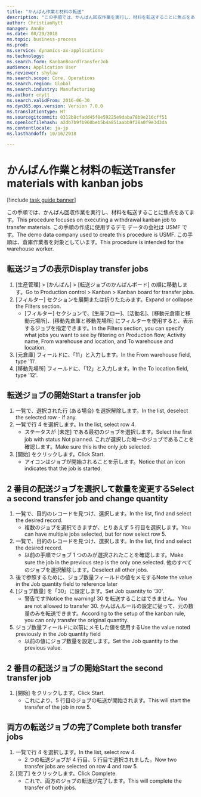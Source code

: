 ```yaml
--- 
title: "かんばん作業と材料の転送"
description: "この手順では、かんばん回収作業を実行し、材料を転送することに焦点をあてます。"
author: ChristianRytt
manager: AnnBe
ms.date: 08/29/2018
ms.topic: business-process
ms.prod: 
ms.service: dynamics-ax-applications
ms.technology: 
ms.search.form: KanbanBoardTransferJob
audience: Application User
ms.reviewer: shylaw
ms.search.scope: Core, Operations
ms.search.region: Global
ms.search.industry: Manufacturing
ms.author: crytt
ms.search.validFrom: 2016-06-30
ms.dyn365.ops.version: Version 7.0.0
ms.translationtype: HT
ms.sourcegitcommit: 0312b8cfadd45f8e59225e9daba78b9e216cff51
ms.openlocfilehash: a2db7b9fb960beb5b4a851aabb9f28a0f9e3d3da
ms.contentlocale: ja-jp
ms.lasthandoff: 10/16/2018

---
```

# <a name="transfer-materials-with-kanban-jobs"></a><span data-ttu-id="09324-103">かんばん作業と材料の転送</span><span class="sxs-lookup"><span data-stu-id="09324-103">Transfer materials with kanban jobs</span></span>

[!include [task guide banner](../../includes/task-guide-banner.md)]

<span data-ttu-id="09324-104">この手順では、かんばん回収作業を実行し、材料を転送することに焦点をあてます。</span><span class="sxs-lookup"><span data-stu-id="09324-104">This procedure focuses on executing a withdrawal kanban job to transfer materials.</span></span> <span data-ttu-id="09324-105">この手順の作成に使用するデモ データの会社は USMF です。</span><span class="sxs-lookup"><span data-stu-id="09324-105">The demo data company used to create this procedure is USMF.</span></span> <span data-ttu-id="09324-106">この手順は、倉庫作業者を対象としています。</span><span class="sxs-lookup"><span data-stu-id="09324-106">This procedure is intended for the warehouse worker.</span></span>


## <a name="display-transfer-jobs"></a><span data-ttu-id="09324-107">転送ジョブの表示</span><span class="sxs-lookup"><span data-stu-id="09324-107">Display transfer jobs</span></span>
1. <span data-ttu-id="09324-108">[生産管理] > [かんばん] > [転送ジョブのかんばんボード] の順に移動します。</span><span class="sxs-lookup"><span data-stu-id="09324-108">Go to Production control > Kanban > Kanban board for transfer jobs.</span></span>
2. <span data-ttu-id="09324-109">[フィルター] セクションを展開または折りたたみます。</span><span class="sxs-lookup"><span data-stu-id="09324-109">Expand or collapse the Filters section.</span></span>
    * <span data-ttu-id="09324-110">[フィルター] セクションで、[生産フロー]、[活動名]、[移動元倉庫と移動元場所]、[移動先倉庫と移動先場所] にフィルターを使用すると、表示するジョブを指定できます。</span><span class="sxs-lookup"><span data-stu-id="09324-110">In the Filters section, you can specify what jobs you want to see by filtering on Production flow, Activity name, From warehouse and location, and To warehouse and location.</span></span>  
3. <span data-ttu-id="09324-111">[元倉庫] フィールドに、「11」と入力します。</span><span class="sxs-lookup"><span data-stu-id="09324-111">In the From warehouse field, type '11'.</span></span>
4. <span data-ttu-id="09324-112">[移動先場所] フィールドに、「12」と入力します。</span><span class="sxs-lookup"><span data-stu-id="09324-112">In the To location field, type '12'.</span></span>

## <a name="start-a-transfer-job"></a><span data-ttu-id="09324-113">転送ジョブの開始</span><span class="sxs-lookup"><span data-stu-id="09324-113">Start a transfer job</span></span>
1. <span data-ttu-id="09324-114">一覧で、選択された行 (ある場合) を選択解除します。</span><span class="sxs-lookup"><span data-stu-id="09324-114">In the list, deselect the selected row - if any.</span></span>
2. <span data-ttu-id="09324-115">一覧で行 4 を選択します。</span><span class="sxs-lookup"><span data-stu-id="09324-115">In the list, select row 4.</span></span>
    * <span data-ttu-id="09324-116">ステータスが [未定] である最初のジョブを選択します。</span><span class="sxs-lookup"><span data-stu-id="09324-116">Select the first job with status Not planned.</span></span> <span data-ttu-id="09324-117">これが選択した唯一のジョブであることを確認します。</span><span class="sxs-lookup"><span data-stu-id="09324-117">Make sure this is the only job selected.</span></span>  
3. <span data-ttu-id="09324-118">[開始] をクリックします。</span><span class="sxs-lookup"><span data-stu-id="09324-118">Click Start.</span></span>
    * <span data-ttu-id="09324-119">アイコンはジョブが開始されることを示します。</span><span class="sxs-lookup"><span data-stu-id="09324-119">Notice that an icon indicates that the job is started.</span></span>  

## <a name="select-a-second-transfer-job-and-change-quantity"></a><span data-ttu-id="09324-120">2 番目の配送ジョブを選択して数量を変更する</span><span class="sxs-lookup"><span data-stu-id="09324-120">Select a second transfer job and change quantity</span></span>
1. <span data-ttu-id="09324-121">一覧で、目的のレコードを見つけ、選択します。</span><span class="sxs-lookup"><span data-stu-id="09324-121">In the list, find and select the desired record.</span></span>
    * <span data-ttu-id="09324-122">複数のジョブを選択できますが、とりあえず 5 行目を選択します。</span><span class="sxs-lookup"><span data-stu-id="09324-122">You can have multiple jobs selected, but for now select row 5.</span></span>  
2. <span data-ttu-id="09324-123">一覧で、目的のレコードを見つけ、選択します。</span><span class="sxs-lookup"><span data-stu-id="09324-123">In the list, find and select the desired record.</span></span>
    * <span data-ttu-id="09324-124">以前の手順でジョブ 1 つのみが選択されたことを確認します。</span><span class="sxs-lookup"><span data-stu-id="09324-124">Make sure the job in the previous step is the only one selected.</span></span> <span data-ttu-id="09324-125">他のすべてのジョブを選択解除します。</span><span class="sxs-lookup"><span data-stu-id="09324-125">Deselect all other jobs.</span></span>  
3. <span data-ttu-id="09324-126">後で参照するために、ジョブ数量フィールドの値をメモする</span><span class="sxs-lookup"><span data-stu-id="09324-126">Note the value in the Job quantity field to reference later</span></span>
4. <span data-ttu-id="09324-127">[ジョブ数量] を「30」に設定します。</span><span class="sxs-lookup"><span data-stu-id="09324-127">Set Job quantity to '30'.</span></span>
    * <span data-ttu-id="09324-128">警告です!</span><span class="sxs-lookup"><span data-stu-id="09324-128">Notice the warning!</span></span> <span data-ttu-id="09324-129">30 を転送することはできません。</span><span class="sxs-lookup"><span data-stu-id="09324-129">You are not allowed to transfer 30.</span></span> <span data-ttu-id="09324-130">かんばんルールの設定に従って、元の数量のみを転送できます。</span><span class="sxs-lookup"><span data-stu-id="09324-130">According to the setup of the kanban rule, you can only transfer the original quantity.</span></span>  
5. <span data-ttu-id="09324-131">ジョブ数量フィールドに以前にメモした値を使用する</span><span class="sxs-lookup"><span data-stu-id="09324-131">Use the value noted previously in the Job quantity field</span></span>
    * <span data-ttu-id="09324-132">以前の値にジョブ数量を設定します。</span><span class="sxs-lookup"><span data-stu-id="09324-132">Set the Job quantity to the previous value.</span></span>  

## <a name="start-the-second-transfer-job"></a><span data-ttu-id="09324-133">2 番目の配送ジョブの開始</span><span class="sxs-lookup"><span data-stu-id="09324-133">Start the second transfer job</span></span>
1. <span data-ttu-id="09324-134">[開始] をクリックします。</span><span class="sxs-lookup"><span data-stu-id="09324-134">Click Start.</span></span>
    * <span data-ttu-id="09324-135">これにより、5 行目のジョブの転送が開始されます。</span><span class="sxs-lookup"><span data-stu-id="09324-135">This will start the transfer of the job in row 5.</span></span>  

## <a name="complete-both-transfer-jobs"></a><span data-ttu-id="09324-136">両方の転送ジョブの完了</span><span class="sxs-lookup"><span data-stu-id="09324-136">Complete both transfer jobs</span></span>
1. <span data-ttu-id="09324-137">一覧で行 4 を選択します。</span><span class="sxs-lookup"><span data-stu-id="09324-137">In the list, select row 4.</span></span>
    * <span data-ttu-id="09324-138">2 つの転送ジョブが 4 行目、5 行目で選択されました。</span><span class="sxs-lookup"><span data-stu-id="09324-138">Now two transfer jobs are selected on row 4 and row 5.</span></span>  
2. <span data-ttu-id="09324-139">[完了] をクリックします。</span><span class="sxs-lookup"><span data-stu-id="09324-139">Click Complete.</span></span>
    * <span data-ttu-id="09324-140">これで、両方のジョブの転送が完了します。</span><span class="sxs-lookup"><span data-stu-id="09324-140">This will complete the transfer of both jobs.</span></span>  


